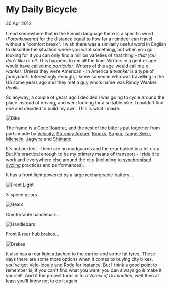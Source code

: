 # My Daily Bicycle
30 Apr 2012
		
I read somewhere that in the Finnish language there is a specific word (*Poronkusema*) for the distance equal to how far a reindeer can travel without a "comfort break". I wish there was a similarly useful word in English to describe the situation where you want something, but when you go looking for it you can only find a million varieties of that thing - *that you don't like at all*. This happens to me all the time. Writers in a gentler age would have called me *particular*. Writers of this age would call me *a wanker*. Unless they were American - in America a *wanker* is a type of *fannypack*. Interestingly enough, I knew someone who was travelling in the US some years ago and they met a guy who's name was Randy Wanker. *Really*.

So anyway, a couple of years ago I decided I was going to cycle around the place instead of driving, and went looking for a suitable bike. I couldn't find one and decided to build my own. This is what I made.

![Bike](http://aucklandbikeslob.com/wp-content/uploads/2012/04/r0011914.jpg)

The frame is a [Cotic Roadrat](http://www.cotic.co.uk/product/roadrat), and the rest of the bike is put together from parts made by [Velocity](http://www.velocitywheels.com/), [Sturmey Archer](http://www.sturmey-archer.com/), [Brooks](http://www.brooksengland.com/), [Sapim](http://www.sapim.be/), [Tange-Seiki](http://www.tangeseiki.com/), [Michelin](http://www.michelinbicycletire.com/michelinbicycle/), [Jagwire](http://www.jagwireusa.com/) and [Shimano](http://www.shimano.com/)

It's not perfect - there are no mudguards and the rear basket is a bit crap. But it's practical enough to be my primary means of transport - I ride it to work and everywhere else around the city (including to [synchronised cycling](http://www.velociteers.com/) practices and performances).

It has a front light powered by a large rechargeable battery...

![Front Light](http://aucklandbikeslob.com/wp-content/uploads/2012/04/r0012133.jpg)

3-speed gears...

![Gears](http://aucklandbikeslob.com/wp-content/uploads/2012/05/r0012135.jpg)

Comfortable handlebars...

![Handlebars](http://aucklandbikeslob.com/wp-content/uploads/2012/04/r0012136.jpg)

Front & rear hub brakes...

![Brakes](http://aucklandbikeslob.com/wp-content/uploads/2012/04/r0012131.jpg)

It also has a rear light attached to the carrier and some fat tyres. These days there are some more options when it comes to buying city bikes, you've got [Velo-Ideale](http://www.velo-ideale.com/) and [Rode](http://rode.co.nz/) for instance. But I think a good point to remember is, if you can't find what you want, you can always go & make it yourself. And if the project turns in to a *Vortex of Damnation*, well then at least you'll know not to do it again.